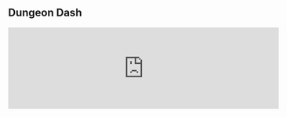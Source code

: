 ## Dungeon Dash

<iframe frameborder="0" src="https://itch.io/embed/2560788" width="552" height="167"><a href="https://vectorlabs.itch.io/dungeon-dash">Dungeon Dash by Vector Labs</a></iframe>
